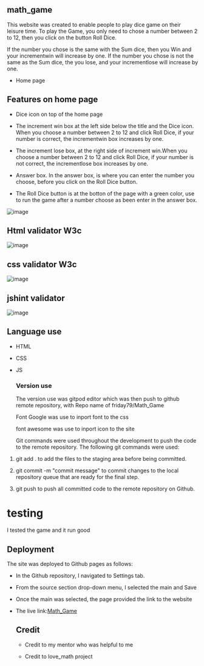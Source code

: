 ## math_game

 This website was created to enable people to play dice game on their leisure time.
 To play the Game, you only need to chose a number between 2 to 12, then you click on the button Roll Dice.

 If the number you chose is the same with the Sum dice, then you Win and your incrementwin will increase by one.
If the number you chose is not the same as the Sum dice, the you lose, and your incrementlose will increase by one.

- Home page

 ## Features on home page

- Dice icon on top of the home page

- The increment win box at the left side below  the title and the Dice icon. When you choose a  number between 2 to 12 and click Roll Dice, if your number is correct, the incrementwin box increases by one.

- The increment lose box, at the right side of increment win.When you choose a  number between 2 to 12 and click Roll Dice, if your number is not correct, the incrementlose box increases by one.

 - Answer box. In the answer box, is where you can enter the number you choose, before you click on the Roll Dice button.

  - The Roll Dice button is at the botton of the page with a green color, use to run the game after a number choose as been enter in the answer box.

    
![image](https://github.com/user-attachments/assets/98980618-26b5-4dd2-a026-eb45769e6c69)

## Html validator W3c

![image](https://github.com/user-attachments/assets/d40ac879-3d1d-4736-923c-e0540a34100d)

## css validator W3c

![image](https://github.com/user-attachments/assets/574818ba-11ee-425c-8433-f8e5bc83f702)

## jshint validator

![image](https://github.com/user-attachments/assets/33581d27-087e-4408-8294-cf4d60d2f4c7)


## Language use

- HTML
- CSS
- JS

  ### Version use
  The version use was gitpod editor which was then push to github remote repository, with Repo name of friday79/Math_Game

  Font Google was use to inport font to the css

  font awesome was use to inport icon to the site
  
  Git commands were used throughout the development to push the code to the remote repository. The following git commands were used:

1. git add . to add the files to the staging area before being committed.

2. git commit -m "commit message"  to commit changes to the local repository queue that are ready for the final step.

3. git push  to push all committed code to the remote repository on Github.

# testing 

I tested the game and it run good

  ## Deployment

  The site was deployed to Github pages as follows:

+ In the Github repository, I navigated to Settings tab.
 
+ From the source section drop-down menu, I selected the main and Save

+ Once the main was selected, the page provided the link to the website

+ The live link:[Math_Game]( https://friday79.github.io/math_game/)

  ## Credit

  - Credit to my mentor who was helpful to me

  - Credit to love_math project
  


  
  

